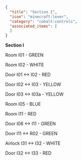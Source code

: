 ```json
{
  "title": "Section I",
  "icon": "minecraft:lever",
  "category": "cobalt:controls",
  "associated_items": [
  ]
}
```

**Section I**

Room I01 - GREEN

Room I02 - WHITE

Door I01 <-> I02 - RED

Door I02 <-> I03 - YELLOW

Door I03 <-> I03a - YELLOW

Room I05 - BLUE

Room I11 - RED

Door I06 <-> I11 - GREEN

Door I11 <-> R02 - GREEN

Airlock I31 <-> I32 - WHITE

Door I32 <-> I33 - RED